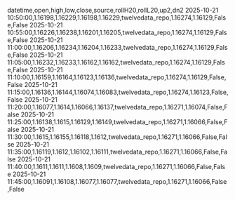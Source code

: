 datetime,open,high,low,close,source,rollH20,rollL20,up2,dn2
2025-10-21 10:50:00,1.16198,1.16229,1.16198,1.16229,twelvedata_repo,1.16274,1.16129,False,False
2025-10-21 10:55:00,1.16226,1.16238,1.16201,1.16205,twelvedata_repo,1.16274,1.16129,False,False
2025-10-21 11:00:00,1.16206,1.16234,1.16204,1.16233,twelvedata_repo,1.16274,1.16129,False,False
2025-10-21 11:05:00,1.16232,1.16233,1.16162,1.16162,twelvedata_repo,1.16274,1.16129,False,False
2025-10-21 11:10:00,1.16159,1.16164,1.16123,1.16136,twelvedata_repo,1.16274,1.16129,False,False
2025-10-21 11:15:00,1.16136,1.16144,1.16074,1.16083,twelvedata_repo,1.16274,1.16123,False,False
2025-10-21 11:20:00,1.16077,1.1614,1.16066,1.16137,twelvedata_repo,1.16271,1.16074,False,False
2025-10-21 11:25:00,1.16138,1.1615,1.16129,1.16149,twelvedata_repo,1.16271,1.16066,False,False
2025-10-21 11:30:00,1.1615,1.16155,1.16118,1.1612,twelvedata_repo,1.16271,1.16066,False,False
2025-10-21 11:35:00,1.16119,1.1612,1.16102,1.16111,twelvedata_repo,1.16271,1.16066,False,False
2025-10-21 11:40:00,1.1611,1.1611,1.1608,1.1609,twelvedata_repo,1.16271,1.16066,False,False
2025-10-21 11:45:00,1.16091,1.16108,1.16077,1.16077,twelvedata_repo,1.16271,1.16066,False,False
